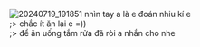 ![20240719_191851](https://github.com/user-attachments/assets/2d879630-cd7f-4e28-9188-74c56a467cc9)
nhìn tay a là e đoán nhiu kí e<br>
;> chắc ít ăn lại e =))<br>
;> để ăn uống tắm rửa đã ròi a nhắn cho nhe

